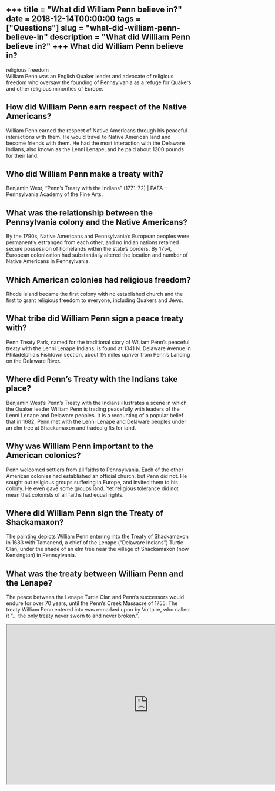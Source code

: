 +++
title = "What did William Penn believe in?"
date = 2018-12-14T00:00:00
tags = ["Questions"]
slug = "what-did-william-penn-believe-in"
description = "What did William Penn believe in?"
+++
What did William Penn believe in?
---------------------------------

religious freedom  
William Penn was an English Quaker leader and advocate of religious freedom who oversaw the founding of Pennsylvania as a refuge for Quakers and other religious minorities of Europe.

How did William Penn earn respect of the Native Americans?
----------------------------------------------------------

William Penn earned the respect of Native Americans through his peaceful interactions with them. He would travel to Native American land and become friends with them. He had the most interaction with the Delaware Indians, also known as the Lenni Lenape, and he paid about 1200 pounds for their land.

Who did William Penn make a treaty with?
----------------------------------------

Benjamin West, “Penn’s Treaty with the Indians” (1771-72) | PAFA – Pennsylvania Academy of the Fine Arts.

What was the relationship between the Pennsylvania colony and the Native Americans?
-----------------------------------------------------------------------------------

By the 1790s, Native Americans and Pennsylvania’s European peoples were permanently estranged from each other, and no Indian nations retained secure possession of homelands within the state’s borders. By 1754, European colonization had substantially altered the location and number of Native Americans in Pennsylvania.

Which American colonies had religious freedom?
----------------------------------------------

Rhode Island became the first colony with no established church and the first to grant religious freedom to everyone, including Quakers and Jews.

What tribe did William Penn sign a peace treaty with?
-----------------------------------------------------

Penn Treaty Park, named for the traditional story of William Penn’s peaceful treaty with the Lenni Lenape Indians, is found at 1341 N. Delaware Avenue in Philadelphia’s Fishtown section, about 1½ miles upriver from Penn’s Landing on the Delaware River.

Where did Penn’s Treaty with the Indians take place?
----------------------------------------------------

Benjamin West’s Penn’s Treaty with the Indians illustrates a scene in which the Quaker leader William Penn is trading peacefully with leaders of the Lenni Lenape and Delaware peoples. It is a recounting of a popular belief that in 1682, Penn met with the Lenni Lenape and Delaware peoples under an elm tree at Shackamaxon and traded gifts for land.

Why was William Penn important to the American colonies?
--------------------------------------------------------

Penn welcomed settlers from all faiths to Pennsylvania. Each of the other American colonies had established an official church, but Penn did not. He sought out religious groups suffering in Europe, and invited them to his colony. He even gave some groups land. Yet religious tolerance did not mean that colonists of all faiths had equal rights.

Where did William Penn sign the Treaty of Shackamaxon?
------------------------------------------------------

The painting depicts William Penn entering into the Treaty of Shackamaxon in 1683 with Tamanend, a chief of the Lenape (“Delaware Indians”) Turtle Clan, under the shade of an elm tree near the village of Shackamaxon (now Kensington) in Pennsylvania.

What was the treaty between William Penn and the Lenape?
--------------------------------------------------------

The peace between the Lenape Turtle Clan and Penn’s successors would endure for over 70 years, until the Penn’s Creek Massacre of 1755. The treaty William Penn entered into was remarked upon by Voltaire, who called it “… the only treaty never sworn to and never broken.”.

<iframe allow="accelerometer; autoplay; clipboard-write; encrypted-media; gyroscope; picture-in-picture" allowfullscreen="" class="__youtube_prefs__  epyt-is-override  no-lazyload" data-no-lazy="1" data-origheight="433" data-origwidth="770" data-skipgform_ajax_framebjll="" height="433" id="_ytid_14843" loading="lazy" src="https://www.youtube.com/embed/Rx4uV2Ret2w?enablejsapi=1&autoplay=0&cc_load_policy=0&cc_lang_pref=&iv_load_policy=1&loop=0&modestbranding=0&rel=1&fs=1&playsinline=0&autohide=2&theme=dark&color=red&controls=1&" title="YouTube player" width="770"></iframe>